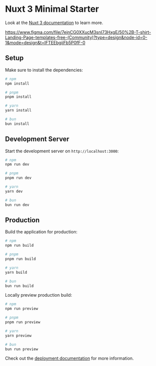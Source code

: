 # Nuxt 3 Minimal Starter

Look at the [Nuxt 3 documentation](https://nuxt.com/docs/getting-started/introduction) to learn more.

https://www.figma.com/file/7ejnCG0XXucM3snI73HxgE/50%2B-T-shirt-Landing-Page-templates-free-(Community)?type=design&node-id=0-1&mode=design&t=IFTEEbgiiFb5P0fF-0

## Setup

Make sure to install the dependencies:

```bash
# npm
npm install

# pnpm
pnpm install

# yarn
yarn install

# bun
bun install
```

## Development Server

Start the development server on `http://localhost:3000`:

```bash
# npm
npm run dev

# pnpm
pnpm run dev

# yarn
yarn dev

# bun
bun run dev
```

## Production

Build the application for production:

```bash
# npm
npm run build

# pnpm
pnpm run build

# yarn
yarn build

# bun
bun run build
```

Locally preview production build:

```bash
# npm
npm run preview

# pnpm
pnpm run preview

# yarn
yarn preview

# bun
bun run preview
```

Check out the [deployment documentation](https://nuxt.com/docs/getting-started/deployment) for more information.

